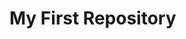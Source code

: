 <html>
        <head>
                <title>first repo</title>
        </head>
        <body>
                <h1>My First Repository</h1>
        </body>
</html>  
